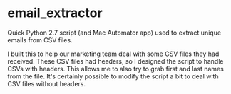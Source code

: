 # email_extractor
Quick Python 2.7 script (and Mac Automator app) used to extract unique emails from CSV files.

I built this to help our marketing team deal with some CSV files they had received. These CSV files had headers, so I designed the script to handle CSVs with headers. This allows me to also try to grab first and last names from the file. It's certainly possible to modify the script a bit to deal with CSV files without headers. 
